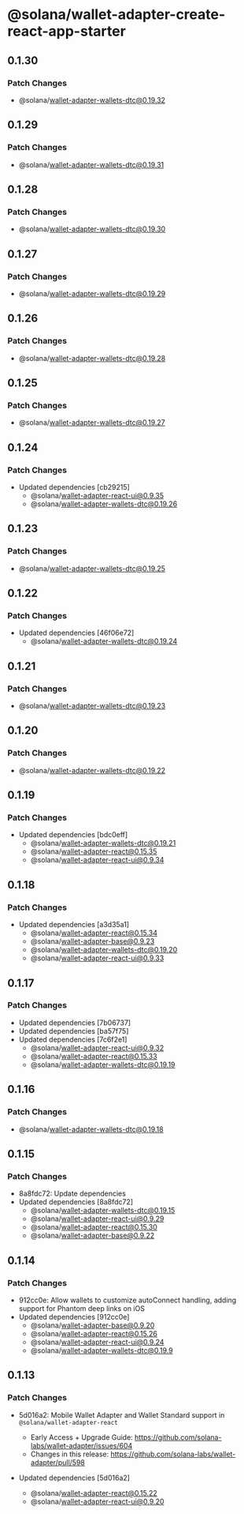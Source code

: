 # @solana/wallet-adapter-create-react-app-starter

## 0.1.30

### Patch Changes

-   @solana/wallet-adapter-wallets-dtc@0.19.32

## 0.1.29

### Patch Changes

-   @solana/wallet-adapter-wallets-dtc@0.19.31

## 0.1.28

### Patch Changes

-   @solana/wallet-adapter-wallets-dtc@0.19.30

## 0.1.27

### Patch Changes

-   @solana/wallet-adapter-wallets-dtc@0.19.29

## 0.1.26

### Patch Changes

-   @solana/wallet-adapter-wallets-dtc@0.19.28

## 0.1.25

### Patch Changes

-   @solana/wallet-adapter-wallets-dtc@0.19.27

## 0.1.24

### Patch Changes

-   Updated dependencies [cb29215]
    -   @solana/wallet-adapter-react-ui@0.9.35
    -   @solana/wallet-adapter-wallets-dtc@0.19.26

## 0.1.23

### Patch Changes

-   @solana/wallet-adapter-wallets-dtc@0.19.25

## 0.1.22

### Patch Changes

-   Updated dependencies [46f06e72]
    -   @solana/wallet-adapter-wallets-dtc@0.19.24

## 0.1.21

### Patch Changes

-   @solana/wallet-adapter-wallets-dtc@0.19.23

## 0.1.20

### Patch Changes

-   @solana/wallet-adapter-wallets-dtc@0.19.22

## 0.1.19

### Patch Changes

-   Updated dependencies [bdc0eff]
    -   @solana/wallet-adapter-wallets-dtc@0.19.21
    -   @solana/wallet-adapter-react@0.15.35
    -   @solana/wallet-adapter-react-ui@0.9.34

## 0.1.18

### Patch Changes

-   Updated dependencies [a3d35a1]
    -   @solana/wallet-adapter-react@0.15.34
    -   @solana/wallet-adapter-base@0.9.23
    -   @solana/wallet-adapter-wallets-dtc@0.19.20
    -   @solana/wallet-adapter-react-ui@0.9.33

## 0.1.17

### Patch Changes

-   Updated dependencies [7b06737]
-   Updated dependencies [ba57f75]
-   Updated dependencies [7c6f2e1]
    -   @solana/wallet-adapter-react-ui@0.9.32
    -   @solana/wallet-adapter-react@0.15.33
    -   @solana/wallet-adapter-wallets-dtc@0.19.19

## 0.1.16

### Patch Changes

-   @solana/wallet-adapter-wallets-dtc@0.19.18

## 0.1.15

### Patch Changes

-   8a8fdc72: Update dependencies
-   Updated dependencies [8a8fdc72]
    -   @solana/wallet-adapter-wallets-dtc@0.19.15
    -   @solana/wallet-adapter-react-ui@0.9.29
    -   @solana/wallet-adapter-react@0.15.30
    -   @solana/wallet-adapter-base@0.9.22

## 0.1.14

### Patch Changes

-   912cc0e: Allow wallets to customize autoConnect handling, adding support for Phantom deep links on iOS
-   Updated dependencies [912cc0e]
    -   @solana/wallet-adapter-base@0.9.20
    -   @solana/wallet-adapter-react@0.15.26
    -   @solana/wallet-adapter-react-ui@0.9.24
    -   @solana/wallet-adapter-wallets-dtc@0.19.9

## 0.1.13

### Patch Changes

-   5d016a2: Mobile Wallet Adapter and Wallet Standard support in `@solana/wallet-adapter-react`

    -   Early Access + Upgrade Guide: https://github.com/solana-labs/wallet-adapter/issues/604
    -   Changes in this release: https://github.com/solana-labs/wallet-adapter/pull/598

-   Updated dependencies [5d016a2]
    -   @solana/wallet-adapter-react@0.15.22
    -   @solana/wallet-adapter-react-ui@0.9.20
